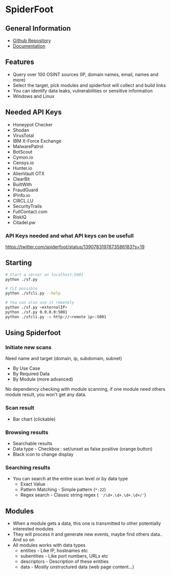 # SpiderFoot

## General Information

- [Github Repository](https://github.com/smicallef/spiderfoot)
- [Documentation](https://www.spiderfoot.net/documentation)

## Features

- Query over 100 OSINT sources (IP, domain names, email, names and more)
- Select the target, pick modules and spiderfoot will collect and build links
- You can identify data leaks, vulnerabilities or sensitive information
- Windows and Linux

## Needed API Keys

- Honeypot Checker
- Shodan
- VirusTotal
- IBM X-Force Exchange
- MalwarePatrol
- BotScout
- Cymon.io
- Censys.io
- Hunter.io
- AlienVault OTX
- ClearBit
- BuiltWith
- FraudGuard
- IPinfo.io
- CIRCL.LU
- SecurityTrails
- FullContact.com
- RiskIQ
- Citadel.pw

### API Keys needed and what API keys can be usefull

https://twitter.com/spiderfoot/status/1390783197873586183?s=19

## Starting

```bash
# Start a server on localhost:5001
python ./sf.py
```

```bash
# CLI possible
python ./sfcli.py --help
```

```bash
# You can also use it remotely
python ./sf.py <externalIP>
python ./sf.py 0.0.0.0:5001
python ./sfcli.py -u http://<remote ip>:5001
```

## Using Spiderfoot

### Initiate new scans

Need name and target (domain, ip, subdomain, subnet)

- By Use Case
- By Required Data
- By Module (more advanced)

No dependency checking with module scanning, if one module need others module result, you won't get any data.

### Scan result

- Bar chart (clickable)

### Browsing results

- Searchable results
- Data type - Checkbox : set/unset as false positive (orange button)
- Black icon to change display

### Searching results

- You can search at the entire scan level or by data type
   - Exact Value
   - Pattern Matching - Simple pattern (`*:22`)
   - Regex search - Classic string regex (` '/\d+.\d+.\d+.\d+/'`)

## Modules

- When a module gets a data, this one is transmitted to other potentially interested modules
- They will process it and generate new events, maybe find others data.. And so on
- All modules works with data types
   - entities - Like IP, hostnames etc
   - subentities - Like port numbers, URLs etc
   - descriptors - Description of these entities
   - data - Mostly unstructured data (web page content...)

